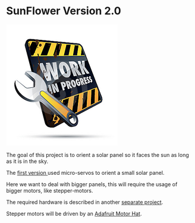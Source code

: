 # SunFlower Version 2.0
![Work In Progress](./wip.jpg)

The goal of this project is to orient a solar panel so it faces the sun as long as it is in the sky.

The [first version ](../SunFlower) used micro-servos to orient a small solar panel.

Here we want to deal with bigger panels, this will require the usage of bigger motors, like stepper-motors.

The required hardware is described in another [separate project](https://github.com/OlivierLD/3DPrinting/tree/master/OpenSCAD/SolarPanelStand).

Stepper motors will be driven by an [Adafruit Motor Hat](https://www.adafruit.com/product/2348).
